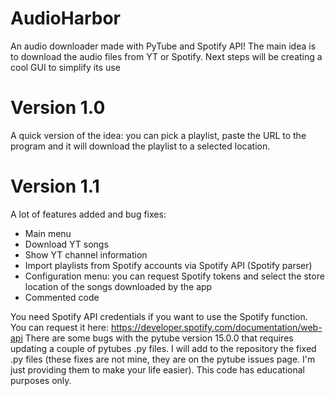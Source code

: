 # AudioHarbor
An audio downloader made with PyTube and Spotify API! The main idea is to download the audio files from YT or Spotify. Next steps will be creating a cool GUI to simplify its use

# Version 1.0
A quick version of the idea: you can pick a playlist, paste the URL to the program and it will download the playlist to a selected location.

# Version 1.1
A lot of features added and bug fixes:
- Main menu 
- Download YT songs
- Show YT channel information
- Import playlists from Spotify accounts via Spotify API (Spotify parser)
- Configuration menu: you can request Spotify tokens and select the store location of the songs downloaded by the app
- Commented code

You need Spotify API credentials if you want to use the Spotify function. You can request it here: https://developer.spotify.com/documentation/web-api
There are some bugs with the pytube version 15.0.0 that requires updating a couple of pytubes .py files. I will add to the repository the fixed .py files (these fixes are not mine, they are on the pytube issues page. I'm just providing them to make your life easier).
This code has educational purposes only.
